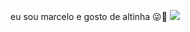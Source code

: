 eu sou marcelo e gosto de altinha 😜🤪
![](https://cdn.ome.lt/omelete/stories/deadpool--wolverine-todo-mundo-que-aparece/assets/92f89bac-9ab5-4add-9a31-276bf753e24e)
